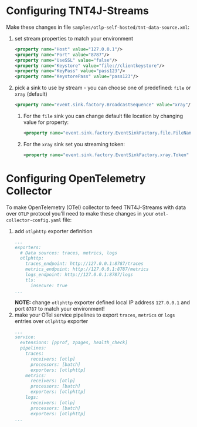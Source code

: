 # Configuring TNT4J-Streams

Make these changes in file `samples/otlp-self-hosted/tnt-data-source.xml`:
1. set stream properties to match your environment
   ```xml
   <property name="Host" value="127.0.0.1"/>
   <property name="Port" value="8787"/>
   <property name="UseSSL" value="false"/>
   <property name="Keystore" value="file://clientkeystore"/>
   <property name="KeyPass" value="pass123"/>
   <property name="KeystorePass" value="pass123"/>
   ```
1. pick a sink to use by stream - you can choose one of predefined: `file` or `xray` (default)
   ```xml
   <property name="event.sink.factory.BroadcastSequence" value="xray"/>
   ```
   1. For the `file` sink you can change default file location by changing value for property:
      ```xml
      <property name="event.sink.factory.EventSinkFactory.file.FileName" value="./logs/tnt4j-streams-otlp_samples.log"/>
      ```
   1. For the `xray` sink set you streaming token:
      ```xml
      <property name="event.sink.factory.EventSinkFactory.xray.Token" value="<YOUR-JKOOL-TOKEN>"/>
      ```

# Configuring OpenTelemetry Collector

To make OpenTelemetry (OTel) collector to feed TNT4J-Streams with data over `OTLP` protocol you'll need to make these changes in your 
`otel-collector-config.yaml` file:
1. add `otlphttp` exporter definition
   ```yaml
   ...
   exporters:
     # Data sources: traces, metrics, logs
     otlphttp:
       traces_endpoint: http://127.0.0.1:8787/traces
       metrics_endpoint: http://127.0.0.1:8787/metrics
       logs_endpoint: http://127.0.0.1:8787/logs
       tls:
         insecure: true
   ... 
   ```
   **NOTE:** change `otlphttp` exporter defined local IP address `127.0.0.1` and port `8787` to match your environment!
1. make your OTel service pipelines to export `traces`, `metrics` or `logs` entries over `otlphttp` exporter
   ```yaml
   ...
   service:
     extensions: [pprof, zpages, health_check]
     pipelines:
       traces:
         receivers: [otlp]
         processors: [batch]
         exporters: [otlphttp]
       metrics:
         receivers: [otlp]
         processors: [batch]
         exporters: [otlphttp]
       logs:
         receivers: [otlp]
         processors: [batch]
         exporters: [otlphttp]
   ...
   ```
